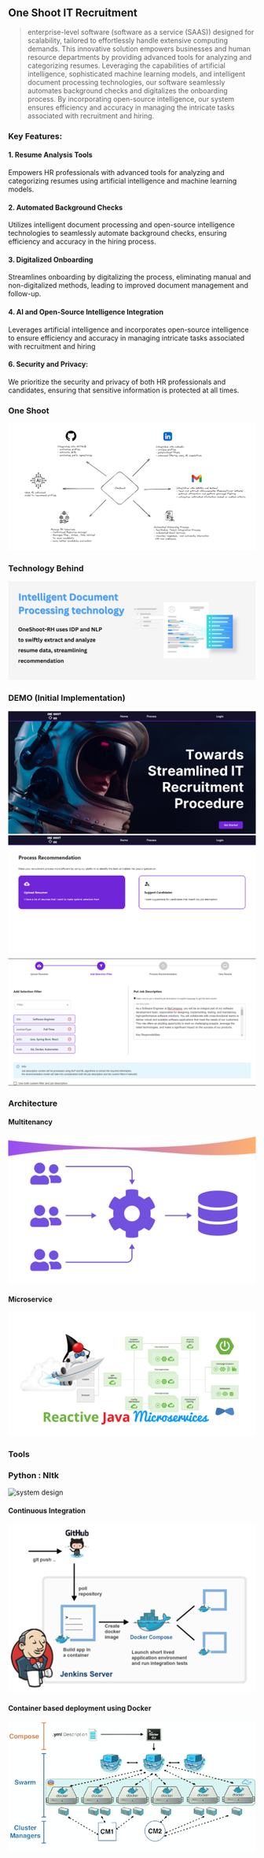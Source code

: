 ## One Shoot IT Recruitment

>enterprise-level software (software as a service (SAAS)) designed for scalability, tailored to effortlessly handle
extensive computing demands. This innovative solution empowers businesses and human resource departments by
providing advanced tools for analyzing and categorizing resumes. Leveraging the capabilities of artificial intelligence,
sophisticated machine learning models, and intelligent document processing technologies, our software seamlessly
automates background checks and digitalizes the onboarding process. By incorporating open-source intelligence, our
system ensures efficiency and accuracy in managing the intricate tasks associated with recruitment and hiring.

### Key Features:

#### 1. Resume Analysis Tools

Empowers HR professionals with advanced tools for analyzing and categorizing resumes using artificial intelligence and machine learning models.

#### 2. Automated Background Checks

 Utilizes intelligent document processing and open-source intelligence technologies to seamlessly automate background checks, ensuring efficiency and accuracy in the hiring process.

#### 3. Digitalized Onboarding

Streamlines onboarding by digitalizing the process, eliminating manual and non-digitalized methods, leading to improved document management and follow-up.

#### 4. AI and Open-Source Intelligence Integration

Leverages artificial intelligence and incorporates open-source intelligence to ensure efficiency and accuracy in managing intricate tasks associated with recruitment and hiring

#### 6. Security and Privacy:

  We prioritize the security and privacy of both HR professionals and candidates, ensuring that sensitive information is protected at all times.

### One Shoot 

![system design](./profile/oneshoot.png)


### Technology Behind

![technologies](./IDP.png)


### DEMO (Initial Implementation)

![system design](./profile/demo001.png)
![system design](./profile/demo002.png)
![system design](./profile/demo003.png)


### Architecture

#### Multitenancy 
![system design](./profile/multitenancy.png)
#### Microservice 
![system design](./profile/microservice.png)

### Tools
### Python : Nltk

![system design](./profile/nlp.png)

#### Continuous Integration
![system design](./profile/deployment_.png)


#### Container based deployment using Docker 

![system design](./profile/deployment__.png)



